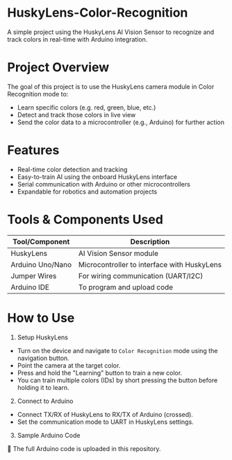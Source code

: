 # HuskyLens-Color-Recognition
A simple project using the HuskyLens AI Vision Sensor to recognize and track colors in real-time with Arduino integration.

# Project Overview
The goal of this project is to use the HuskyLens camera module in Color Recognition mode to:
- Learn specific colors (e.g. red, green, blue, etc.)
- Detect and track those colors in live view
- Send the color data to a microcontroller (e.g., Arduino) for further action

# Features
- Real-time color detection and tracking
- Easy-to-train AI using the onboard HuskyLens interface
- Serial communication with Arduino or other microcontrollers
- Expandable for robotics and automation projects

# Tools & Components Used

| Tool/Component     | Description                                   |
|--------------------|-----------------------------------------------|
| HuskyLens          | AI Vision Sensor module                       |
| Arduino Uno/Nano   | Microcontroller to interface with HuskyLens   |
| Jumper Wires       | For wiring communication (UART/I2C)           |
| Arduino IDE        | To program and upload code                    |

# How to Use
1. Setup HuskyLens
- Turn on the device and navigate to `Color Recognition` mode using the navigation button.
- Point the camera at the target color.
- Press and hold the "Learning" button to train a new color.
- You can train multiple colors (IDs) by short pressing the button before holding it to learn.

2. Connect to Arduino
- Connect TX/RX of HuskyLens to RX/TX of Arduino (crossed).
- Set the communication mode to UART in HuskyLens settings.

3. Sample Arduino Code
   
📌 The full Arduino code is uploaded in this repository.

